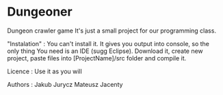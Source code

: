 # Dungeoner
Dungeon crawler game
It's just a small project for our programming class. 

"Instalation" :
You can't install it. It gives you output into console, so the only thing You need is an IDE (sugg Eclipse). Download it, 
create new project, paste files into [ProjectName]/src folder and compile it.

Licence :
Use it as you will

Authors :
Jakub Jurycz
Mateusz Jacenty
